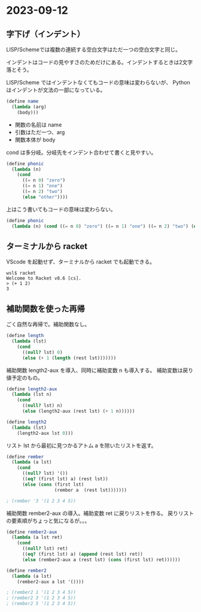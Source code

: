 # 2023-09-12

## 字下げ（インデント）

LISP/Schemeでは複数の連続する空白文字はただ一つの空白文字と同じ。

インデントはコードの見やすさのためだけにある。インデントするときは2文字落とそう。

LISP/Scheme ではインデントなくてもコードの意味は変わらないが、
Python はインデントが文法の一部になっている。

```scheme
(define name
  (lambda (arg)
    (body)))
```

- 関数の名前は name
- 引数はただ一つ、arg
- 関数本体が body

cond は多分岐。分岐先をインデント合わせて書くと見やすい。

```scheme
(define phonic
  (lambda (n)
    (cond
      ((= n 0) "zero")
      ((= n 1) "one")
      ((= n 2) "two")
      (else "other"))))
```

上はこう書いてもコードの意味は変わらない。

```scheme
(define phonic
  (lambda (n) (cond ((= n 0) "zero") ((= n 1) "one") ((= n 2) "two") (else "other"))))
```

## ターミナルから racket
VScode を起動せず、ターミナルから racket でも起動できる。

```shell
wsl$ racket
Welcome to Racket v8.6 [cs].
> (+ 1 2)
3
```

## 補助関数を使った再帰

ごく自然な再帰で。補助関数なし。

```scheme
(define length
  (lambda (lst)
    (cond
      ((null? lst) 0)
      (else (+ 1 (length (rest lst)))))))
```
補助関数 length2-aux を導入、同時に補助変数 n も導入する。
補助変数は戻り値予定のもの。

```scheme
(define length2-aux
  (lambda (lst n)
    (cond
      ((null? lst) n)
      (else (length2-aux (rest lst) (+ 1 n))))))

(define length2
  (lambda (lst)
    (length2-aux lst 0)))
```

リスト lst から最初に見つかるアトム a を除いたリストを返す。

```scheme
(define rember
  (lambda (a lst)
    (cond
      ((null? lst) '())
      ((eq? (first lst) a) (rest lst))
      (else (cons (first lst)
                  (rember a  (rest lst)))))))

; (rember '3 '(1 2 3 4 5))
```

補助関数 rember2-aux の導入。補助変数 ret に戻りリストを作る。
戻りリストの要素順がちょっと気になるが。。。

```scheme
(define rember2-aux
  (lambda (a lst ret)
    (cond
      ((null? lst) ret)
      ((eq? (first lst) a) (append (rest lst) ret))
      (else (rember2-aux a (rest lst) (cons (first lst) ret))))))

(define rember2
  (lambda (a lst)
    (rember2-aux a lst '())))

; (rember2 1 '(1 2 3 4 5))
; (rember2 3 '(1 2 3 4 5))
; (rember2 5 '(1 2 3 4 5))
```
